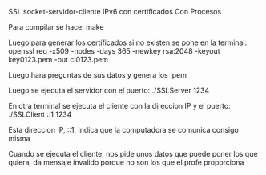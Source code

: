 SSL socket-servidor-cliente IPv6 con certificados
Con Procesos

Para compilar se hace: make

Luego para generar los certificados si no existen se pone en la terminal: openssl req -x509 -nodes -days 365 -newkey rsa:2048 -keyout key0123.pem -out ci0123.pem

Luego hara preguntas de sus datos y genera los .pem

Luego se ejecuta el servidor con el puerto: ./SSLServer 1234

En otra terminal se ejecuta el cliente con la direccion IP y el puerto: ./SSLClient ::1 1234

Esta direccion IP, ::1, indica que la computadora se comunica consigo misma 

Cuando se ejecuta el cliente, nos pide unos datos que puede poner los que quiera, da mensaje invalido porque no son los que el profe proporciona